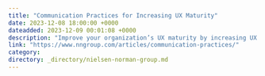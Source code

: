 ```yaml
---
title: "Communication Practices for Increasing UX Maturity"
date: 2023-12-08 18:00:00 +0000
dateadded: 2023-12-09 00:01:08 +0000
description: "Improve your organization’s UX maturity by increasing UX awareness and knowledge through purposeful UX-related communication."
link: "https://www.nngroup.com/articles/communication-practices/"
category:
directory: _directory/nielsen-norman-group.md
---
```

